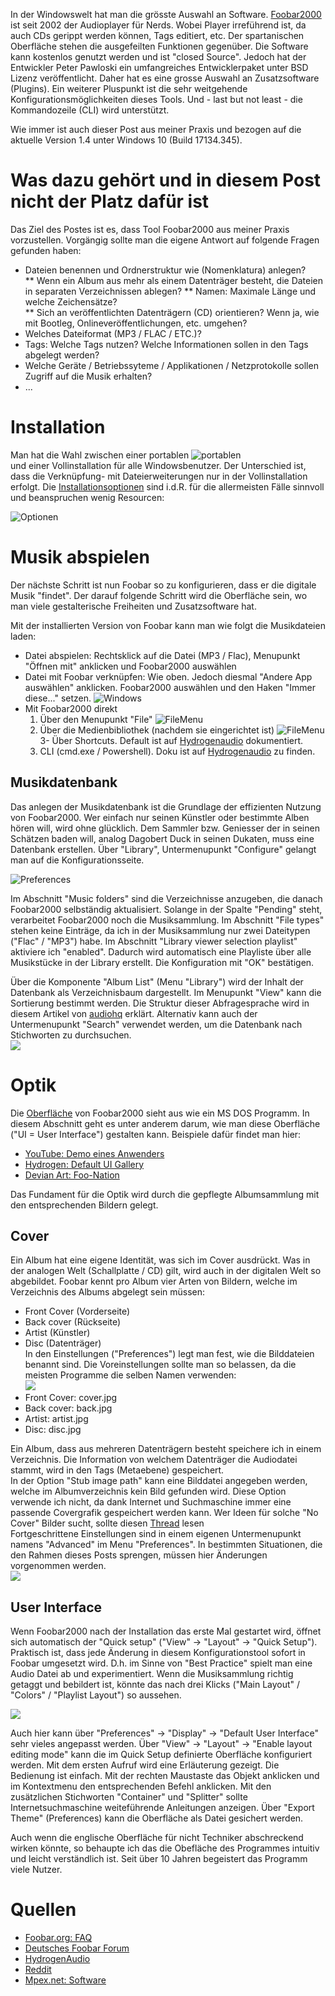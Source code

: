 In der Windowswelt hat man die grösste Auswahl an Software. [Foobar2000](http://www.foobar2000.org) ist seit 2002 der Audioplayer für Nerds. Wobei Player irreführend ist, da auch CDs gerippt werden können, Tags editiert, etc. Der spartanischen Oberfläche stehen die ausgefeilten Funktionen gegenüber. Die Software kann kostenlos genutzt werden und ist "closed Source". Jedoch hat der Entwickler Peter Pawloski ein umfangreiches Entwicklerpaket unter BSD Lizenz veröffentlicht. Daher hat es eine grosse Auswahl an Zusatzsoftware (Plugins). Ein weiterer Pluspunkt ist die sehr weitgehende Konfigurationsmöglichkeiten dieses Tools. Und - last but not least - die Kommandozeile (CLI) wird unterstützt.

Wie immer ist auch dieser Post aus meiner Praxis und bezogen auf die aktuelle Version 1.4 unter Windows 10 (Build 17134.345).  

# Was dazu gehört und in diesem Post nicht der Platz dafür ist

Das Ziel des Postes ist es, dass Tool Foobar2000 aus meiner Praxis vorzustellen. Vorgängig sollte man die eigene Antwort auf folgende Fragen gefunden haben:  

* Dateien benennen und Ordnerstruktur wie (Nomenklatura) anlegen?  
** Wenn ein Album aus mehr als einem Datenträger besteht, die Dateien in separaten Verzeichnissen ablegen?
** Namen: Maximale Länge und welche Zeichensätze?  
** Sich an veröffentlichten Datenträgern (CD) orientieren? Wenn ja, wie mit Bootleg, Onlineveröffentlichungen, etc. umgehen?  
* Welches Dateiformat (MP3 / FLAC / ETC.)?  
* Tags: Welche Tags nutzen? Welche Informationen sollen in den Tags abgelegt werden?
* Welche Geräte / Betriebssyteme / Applikationen / Netzprotokolle sollen Zugriff auf die Musik erhalten?
* ...

# Installation  

Man hat die Wahl zwischen einer portablen ![portablen](..\foobar\install.jpg)   
und einer Vollinstallation für alle Windowsbenutzer. Der Unterschied ist, dass die Verknüpfung- mit Dateierweiterungen nur in der Vollinstallation erfolgt. 
Die [Installationsoptionen](http://wiki.hydrogenaud.io/index.php?title=Foobar2000:Components#Included_in_the_installer) sind i.d.R. für die allermeisten Fälle sinnvoll und beanspruchen wenig Resourcen:  

![Optionen](..\foobar\install-option.jpg)  

# Musik abspielen

Der nächste Schritt ist nun Foobar so zu konfigurieren, dass er die digitale Musik "findet". Der darauf folgende Schritt wird die Oberfläche sein, wo man viele gestalterische Freiheiten und Zusatzsoftware hat.

Mit der installierten Version von Foobar kann man wie folgt die Musikdateien laden:  
*  Datei abspielen: Rechtsklick auf die Datei (MP3 / Flac), Menupunkt "Öffnen mit" anklicken und Foobar2000 auswählen
*  Datei mit Foobar verknüpfen: Wie oben. Jedoch diesmal "Andere App auswählen" anklicken. Foobar2000 auswählen und den Haken "Immer diese..." setzen.  ![Windows](..\foobar\dateityp.jpg)  
*  Mit Foobar2000 direkt  
   1. Über den Menupunkt "File"   ![FileMenu](..\foobar\filemenu.jpg)
   2. Über die Medienbibliothek (nachdem sie eingerichtet ist)  ![FileMenu](..\foobar\library.jpg)
   3- Über Shortcuts. Default ist auf [Hydrogenaudio](https://wiki.hydrogenaud.io/index.php?title=Foobar2000:Preferences:General:Keyboard_Shortcuts#Key) dokumentiert.  
   1. CLI (cmd.exe / Powershell). Doku ist auf [Hydrogenaudio](https://wiki.hydrogenaud.io/index.php?title=Foobar2000:Commandline_Guide) zu finden.  

## Musikdatenbank

Das anlegen der Musikdatenbank ist die Grundlage der effizienten Nutzung von Foobar2000. Wer einfach nur seinen Künstler oder bestimmte Alben hören will, wird ohne glücklich. Dem Sammler bzw. Geniesser der in seinen Schätzen baden will, analog Dagobert Duck in seinen Dukaten, muss eine Datenbank erstellen. Über "Library", Untermenupunkt "Configure" gelangt man auf die Konfigurationsseite.  

![Preferences](..\foobar\preferences.jpg)  

Im Abschnitt "Music folders" sind die Verzeichnisse anzugeben, die danach Foobar2000 selbständig aktualisiert. Solange in der Spalte "Pending" steht, verarbeitet Foobar2000 noch die Musiksammlung. Im Abschnitt "File types" stehen keine Einträge, da ich in der Musiksammlung nur zwei Dateitypen ("Flac" / "MP3") habe. Im Abschnitt "Library viewer selection playlist" aktiviere ich "enabled". Dadurch wird automatisch eine Playliste über alle Musikstücke in der Library erstellt. Die Konfiguration mit "OK" bestätigen.  

Über die Komponente "Album List" (Menu "Library") wird der Inhalt der Datenbank als Verzeichnisbaum dargestellt. Im Menupunkt "View" kann die Sortierung bestimmt werden. Die Struktur dieser Abfragesprache wird in diesem Artikel von [audiohq](https://www.audiohq.de/viewtopic.php?id=1089) erklärt. Alternativ kann auch der Untermenupunkt "Search" verwendet werden, um die Datenbank nach Stichworten zu durchsuchen.  
![](../foobar/album-list.jpg)

# Optik  

Die [Oberfläche](https://www.foobar2000.org/screenshots) von Foobar2000 sieht aus wie ein MS DOS Programm. In diesem Abschnitt geht es unter anderem darum, wie man diese Oberfläche ("UI = User Interface") gestalten kann. Beispiele dafür findet man hier:
* [YouTube: Demo eines Anwenders](https://www.youtube.com/watch?v=s-GOWSfX3X8)  
* [Hydrogen: Default UI Gallery](https://hydrogenaud.io/index.php?PHPSESSID=njne49qs158lkq1k8ft97b8bg1&topic=58574.475)
* [Devian Art: Foo-Nation](https://www.deviantart.com/popular-all-time/?section=&global=1&q=foobar2000&offset=0)  

Das Fundament für die Optik wird durch die gepflegte Albumsammlung mit den entsprechenden Bildern gelegt.  

## Cover  

Ein Album hat eine eigene Identität, was sich im Cover ausdrückt. Was in der analogen Welt (Schallplatte / CD) gilt, wird auch in der digitalen Welt so abgebildet. Foobar kennt pro Album vier Arten von Bildern, welche im Verzeichnis des Albums abgelegt sein müssen:      
* Front Cover (Vorderseite)
* Back cover  (Rückseite)
* Artist       (Künstler) 
* Disc         (Datenträger)  
In den Einstellungen ("Preferences") legt man fest, wie die Bilddateien benannt sind. Die Voreinstellungen sollte man so belassen, da die meisten Programme die selben Namen verwenden:  
![](../foobar/display.jpg)  
* Front Cover:    cover.jpg
* Back cover:     back.jpg
* Artist:         artist.jpg
* Disc:           disc.jpg

Ein Album, dass aus mehreren Datenträgern besteht speichere ich in einem Verzeichnis. Die Information von welchem Datenträger die Audiodatei stammt, wird in den Tags (Metaebene) gespeichert.  
In der Option "Stub image path" kann eine Bilddatei angegeben werden, welche im Albumverzeichnis kein Bild gefunden wird. Diese Option verwende ich nicht, da dank Internet und Suchmaschine immer eine passende Covergrafik gespeichert werden kann. Wer Ideen für solche "No Cover" Bilder sucht, sollte diesen [Thread](https://hydrogenaud.io/index.php/topic,34341.0.html) lesen  
Fortgeschrittene Einstellungen sind in einem eigenen Untermenupunkt namens "Advanced" im Menu "Preferences". In bestimmten Situationen, die den Rahmen dieses Posts sprengen, müssen hier Änderungen vorgenommen werden.  
![](../foobar/display-ad.jpg)   

## User Interface

Wenn Foobar2000 nach der Installation das erste Mal gestartet wird, öffnet sich automatisch der "Quick setup" ("View" -> "Layout" -> "Quick Setup"). Praktisch ist, dass jede Änderung in diesem Konfigurationstool sofort in Foobar umgesetzt wird. D.h. im Sinne von "Best Practice" spielt man eine Audio Datei ab und experimentiert. Wenn die Musiksammlung richtig getaggt und bebildert ist, könnte das nach drei Klicks ("Main Layout" / "Colors" / "Playlist Layout") so aussehen.  

![](../foobar/UI-Quick.jpg)   

Auch hier kann über "Preferences" -> "Display" -> "Default User Interface" sehr vieles angepasst werden. Über "View" -> "Layout" -> "Enable layout editing mode" kann die im Quick Setup definierte Oberfläche konfiguriert werden. Mit dem ersten Aufruf wird eine Erläuterung gezeigt. Die Bedienung ist einfach. Mit der rechten Maustaste das Objekt anklicken und im Kontextmenu den entsprechenden Befehl anklicken. Mit den zusätzlichen Stichworten "Container" und "Splitter" sollte Internetsuchmaschine weiteführende Anleitungen anzeigen. Über "Export Theme" (Preferences) kann die Oberfläche als Datei gesichert werden.  

Auch wenn die englische Oberfläche für nicht Techniker abschreckend wirken könnte, so behaupte ich das die Obefläche des Programmes intuitiv und leicht verständlich ist. Seit über 10 Jahren begeistert das Programm viele Nutzer.

# Quellen

* [Foobar.org: FAQ](https://www.foobar2000.org/FAQ)
* [Deutsches Foobar Forum](http://foobar-users.de/index.php)
* [HydrogenAudio](https://hydrogenaud.io/index.php?PHPSESSID=e5or8l3adon8cu3m59rj1l51p6&board=28.0)
* [Reddit](https://www.reddit.com/r/foobar2000/)
* [Mpex.net: Software](http://www.mpx.net/forum/viewforum.php?f=5)